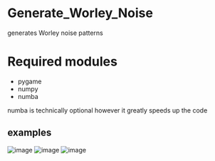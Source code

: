 # Generate_Worley_Noise
generates Worley noise patterns

# Required modules
* pygame
* numpy
* numba

numba is technically optional however it greatly speeds up the code

## examples
![image](https://user-images.githubusercontent.com/81043910/113337737-18d85780-9320-11eb-8bfa-4a76efae02eb.png)
![image](https://user-images.githubusercontent.com/81043910/113337835-37d6e980-9320-11eb-9fa7-207fe7886014.png)
![image](https://user-images.githubusercontent.com/81043910/113337932-5b019900-9320-11eb-9b9a-3a921223c8d5.png)
